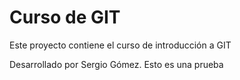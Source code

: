 # Curso de GIT

Este proyecto contiene el curso de introducción a GIT

Desarrollado por Sergio Gómez.
Esto es una prueba

